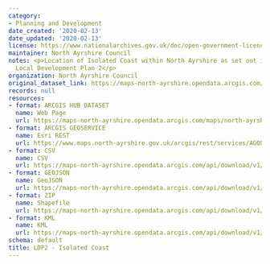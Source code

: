 ```yaml
---
category:
- Planning and Development
date_created: '2020-02-13'
date_updated: '2020-02-13'
license: https://www.nationalarchives.gov.uk/doc/open-government-licence/version/3/
maintainer: North Ayrshire Council
notes: <p>Location of Isolated Coast within North Ayrshire as set out in the Adopted
  Local Development Plan 2</p>
organization: North Ayrshire Council
original_dataset_link: https://maps-north-ayrshire.opendata.arcgis.com/maps/north-ayrshire::ldp2-isolated-coast
records: null
resources:
- format: ARCGIS HUB DATASET
  name: Web Page
  url: https://maps-north-ayrshire.opendata.arcgis.com/maps/north-ayrshire::ldp2-isolated-coast
- format: ARCGIS GEOSERVICE
  name: Esri REST
  url: https://www.maps.north-ayrshire.gov.uk/arcgis/rest/services/AGOL/Open_Data_Portal4/MapServer/64
- format: CSV
  name: CSV
  url: https://maps-north-ayrshire.opendata.arcgis.com/api/download/v1/items/505303266a5e40f69ce38c101f547157/csv?layers=64
- format: GEOJSON
  name: GeoJSON
  url: https://maps-north-ayrshire.opendata.arcgis.com/api/download/v1/items/505303266a5e40f69ce38c101f547157/geojson?layers=64
- format: ZIP
  name: Shapefile
  url: https://maps-north-ayrshire.opendata.arcgis.com/api/download/v1/items/505303266a5e40f69ce38c101f547157/shapefile?layers=64
- format: KML
  name: KML
  url: https://maps-north-ayrshire.opendata.arcgis.com/api/download/v1/items/505303266a5e40f69ce38c101f547157/kml?layers=64
schema: default
title: LDP2 - Isolated Coast
---
```

